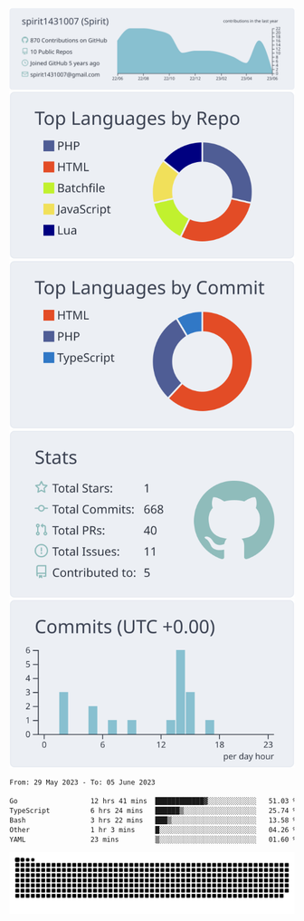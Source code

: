[![](https://raw.githubusercontent.com/spirit1431007/spirit1431007/master/profile-summary-card-output/nord_bright/0-profile-details.svg)](https://git.io/spiritx)
[![](https://raw.githubusercontent.com/spirit1431007/spirit1431007/master/profile-summary-card-output/nord_bright/1-repos-per-language.svg)](https://git.io/spiritx) [![](https://raw.githubusercontent.com/spirit1431007/spirit1431007/master/profile-summary-card-output/nord_bright/2-most-commit-language.svg)](https://git.io/spiritx)
[![](https://raw.githubusercontent.com/spirit1431007/spirit1431007/master/profile-summary-card-output/nord_bright/3-stats.svg)](https://git.io/spiritx) [![](https://raw.githubusercontent.com/spirit1431007/spirit1431007/master/profile-summary-card-output/nord_bright/4-productive-time.svg)](https://git.io/spiritx)

<!--START_SECTION:waka-->

```txt
From: 29 May 2023 - To: 05 June 2023

Go                  12 hrs 41 mins  ████████████▓░░░░░░░░░░░░   51.03 %
TypeScript          6 hrs 24 mins   ██████▒░░░░░░░░░░░░░░░░░░   25.74 %
Bash                3 hrs 22 mins   ███▒░░░░░░░░░░░░░░░░░░░░░   13.58 %
Other               1 hr 3 mins     █░░░░░░░░░░░░░░░░░░░░░░░░   04.26 %
YAML                23 mins         ▒░░░░░░░░░░░░░░░░░░░░░░░░   01.60 %
```

<!--END_SECTION:waka-->

![contribution](https://github.com/spirit1431007/spirit1431007/blob/output/github-contribution-grid-snake.svg)
